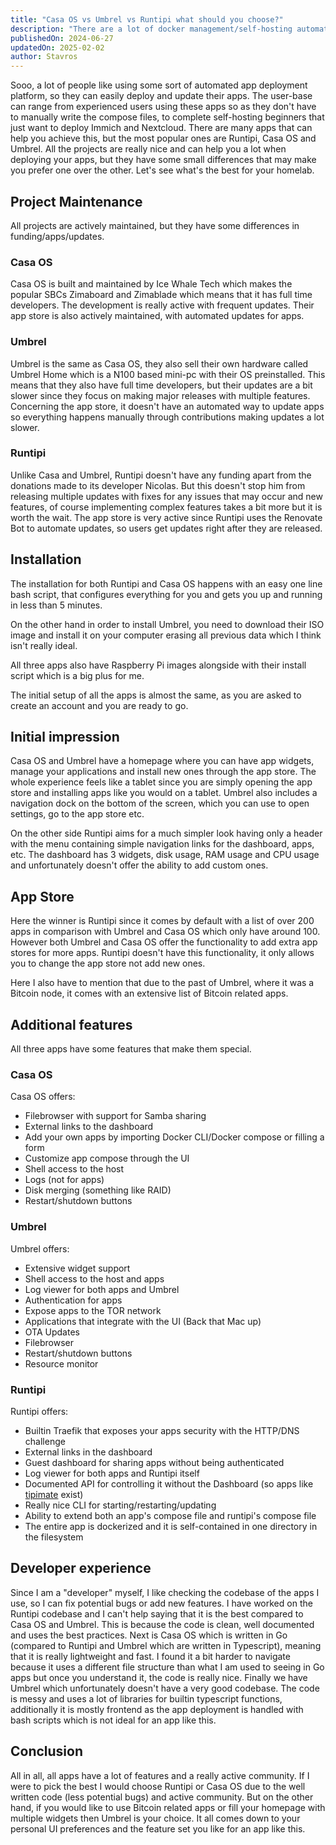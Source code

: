 ```yaml
---
title: "Casa OS vs Umbrel vs Runtipi what should you choose?"
description: "There are a lot of docker management/self-hosting automation tools but what's the best?"
publishedOn: 2024-06-27
updatedOn: 2025-02-02
author: Stavros
---
```


Sooo, a lot of people like using some sort of automated app deployment platform, so they can easily deploy and update their apps. The user-base can range from experienced users using these apps so as they don't have to manually write the compose files, to complete self-hosting beginners that just want to deploy Immich and Nextcloud. There are many apps that can help you achieve this, but the most popular ones are Runtipi, Casa OS and Umbrel. All the projects are really nice and can help you a lot when deploying your apps, but they have some small differences that may make you prefer one over the other. Let's see what's the best for your homelab.

## Project Maintenance

All projects are actively maintained, but they have some differences in funding/apps/updates.

### Casa OS

Casa OS is built and maintained by Ice Whale Tech which makes the popular SBCs Zimaboard and Zimablade which means that it has full time developers. The development is really active with frequent updates. Their app store is also actively maintained, with automated updates for apps.

### Umbrel

Umbrel is the same as Casa OS, they also sell their own hardware called Umbrel Home which is a N100 based mini-pc with their OS preinstalled. This means that they also have full time developers, but their updates are a bit slower since they focus on making major releases with multiple features. Concerning the app store, it doesn't have an automated way to update apps so everything happens manually through contributions making updates a lot slower.

### Runtipi

Unlike Casa and Umbrel, Runtipi doesn't have any funding apart from the donations made to its developer Nicolas. But this doesn't stop him from releasing multiple updates with fixes for any issues that may occur and new features, of course implementing complex features takes a bit more but it is worth the wait. The app store is very active since Runtipi uses the Renovate Bot to automate updates, so users get updates right after they are released.

## Installation

The installation for both Runtipi and Casa OS happens with an easy one line bash script, that configures everything for you and gets you up and running in less than 5 minutes.

On the other hand in order to install Umbrel, you need to download their ISO image and install it on your computer erasing all previous data which I think isn't really ideal.

All three apps also have Raspberry Pi images alongside with their install script which is a big plus for me.

The initial setup of all the apps is almost the same, as you are asked to create an account and you are ready to go.

## Initial impression

Casa OS and Umbrel have a homepage where you can have app widgets, manage your applications and install new ones through the app store. The whole experience feels like a tablet since you are simply opening the app store and installing apps like you would on a tablet. Umbrel also includes a navigation dock on the bottom of the screen, which you can use to open settings, go to the app store etc.

On the other side Runtipi aims for a much simpler look having only a header with the menu containing simple navigation links for the dashboard, apps, etc. The dashboard has 3 widgets, disk usage, RAM usage and CPU usage and unfortunately doesn't offer the ability to add custom ones.

## App Store

Here the winner is Runtipi since it comes by default with a list of over 200 apps in comparison with Umbrel and Casa OS which only have around 100. However both Umbrel and Casa OS offer the functionality to add extra app stores for more apps. Runtipi doesn't have this functionality, it only allows you to change the app store not add new ones.

Here I also have to mention that due to the past of Umbrel, where it was a Bitcoin node, it comes with an extensive list of Bitcoin related apps.

## Additional features

All three apps have some features that make them special.

### Casa OS

Casa OS offers:

- Filebrowser with support for Samba sharing
- External links to the dashboard
- Add your own apps by importing Docker CLI/Docker compose or filling a form
- Customize app compose through the UI
- Shell access to the host
- Logs (not for apps)
- Disk merging (something like RAID)
- Restart/shutdown buttons

### Umbrel

Umbrel offers:

- Extensive widget support
- Shell access to the host and apps
- Log viewer for both apps and Umbrel
- Authentication for apps
- Expose apps to the TOR network
- Applications that integrate with the UI (Back that Mac up)
- OTA Updates
- Filebrowser
- Restart/shutdown buttons
- Resource monitor

### Runtipi

Runtipi offers:

- Builtin Traefik that exposes your apps security with the HTTP/DNS challenge
- External links in the dashboard
- Guest dashboard for sharing apps without being authenticated
- Log viewer for both apps and Runtipi itself
- Documented API for controlling it without the Dashboard (so apps like [tipimate](https://github.com/steveiliop56/tipimate) exist)
- Really nice CLI for starting/restarting/updating
- Ability to extend both an app's compose file and runtipi's compose file
- The entire app is dockerized and it is self-contained in one directory in the filesystem

## Developer experience

Since I am a "developer" myself, I like checking the codebase of the apps I use, so I can fix potential bugs or add new features. I have worked on the Runtipi codebase and I can't help saying that it is the best compared to Casa OS and Umbrel. This is because the code is clean, well documented and uses the best practices. Next is Casa OS which is written in Go (compared to Runtipi and Umbrel which are written in Typescript), meaning that it is really lightweight and fast. I found it a bit harder to navigate because it uses a different file structure than what I am used to seeing in Go apps but once you understand it, the code is really nice. Finally we have Umbrel which unfortunately doesn't have a very good codebase. The code is messy and uses a lot of libraries for builtin typescript functions, additionally it is mostly frontend as the app deployment is handled with bash scripts which is not ideal for an app like this.

## Conclusion

All in all, all apps have a lot of features and a really active community. If I were to pick the best I would choose Runtipi or Casa OS due to the well written code (less potential bugs) and active community. But on the other hand, if you would like to use Bitcoin related apps or fill your homepage with multiple widgets then Umbrel is your choice. It all comes down to your personal UI preferences and the feature set you like for an app like this.
